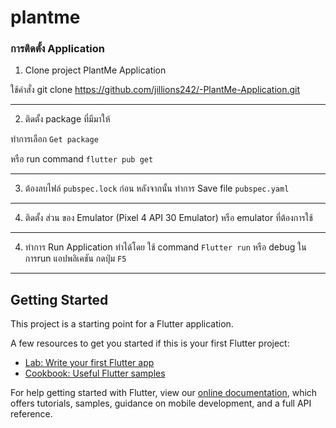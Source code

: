 # plantme

### การติดตั้ง Application

1. Clone project PlantMe Application

ใช้คำสั่ง git clone https://github.com/jillions242/-PlantMe-Application.git

---
2. ติดตั้ง package ที่มีมาให้ 

ทำการเลือก ```Get package```

หรือ run command ```flutter pub get```

---
3. ต้องลบไฟล์ ```pubspec.lock``` ก่อน หลังจากนั้น ทำการ Save file ```pubspec.yaml```


---

4. ติดตั้ง ส่วน ของ Emulator (Pixel 4 API 30 Emulator) หรือ emulator ที่ต้องการใช้


---
4. ทำการ Run Application ทำได้โดย
ใช้ command ```Flutter run``` หรือ debug ในการrun แอปพลิเคชัน กดปุ่ม ```F5```

---

## Getting Started

This project is a starting point for a Flutter application.

A few resources to get you started if this is your first Flutter project:

- [Lab: Write your first Flutter app](https://flutter.dev/docs/get-started/codelab)
- [Cookbook: Useful Flutter samples](https://flutter.dev/docs/cookbook)

For help getting started with Flutter, view our
[online documentation](https://flutter.dev/docs), which offers tutorials,
samples, guidance on mobile development, and a full API reference.
